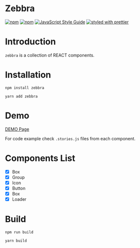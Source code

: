 # Zebbra

[![npm](https://img.shields.io/npm/dm/zebbra.svg)](https://www.npmjs.com/package/zebbra)
[![npm](https://img.shields.io/npm/v/zebbra.svg)](https://www.npmjs.com/package/zebbra)
[![JavaScript Style Guide](https://img.shields.io/badge/code_style-standard-brightgreen.svg)](https://standardjs.com)
[![styled with prettier](https://img.shields.io/badge/styled_with-prettier-ff69b4.svg)](https://github.com/prettier/prettier)

# Introduction
`zebbra` is a collection of REACT components.

# Installation
```
npm install zebbra
```
```
yarn add zebbra
```

# Demo
[DEMO Page](https://ghalex.github.io/zebbra/)

For code example check `.stories.js` files from each component.

# Components List

- [x] Box
- [x] Group
- [x] Icon
- [x] Button
- [x] Box
- [x] Loader

# Build
```
npm run build
```
```
yarn build
```